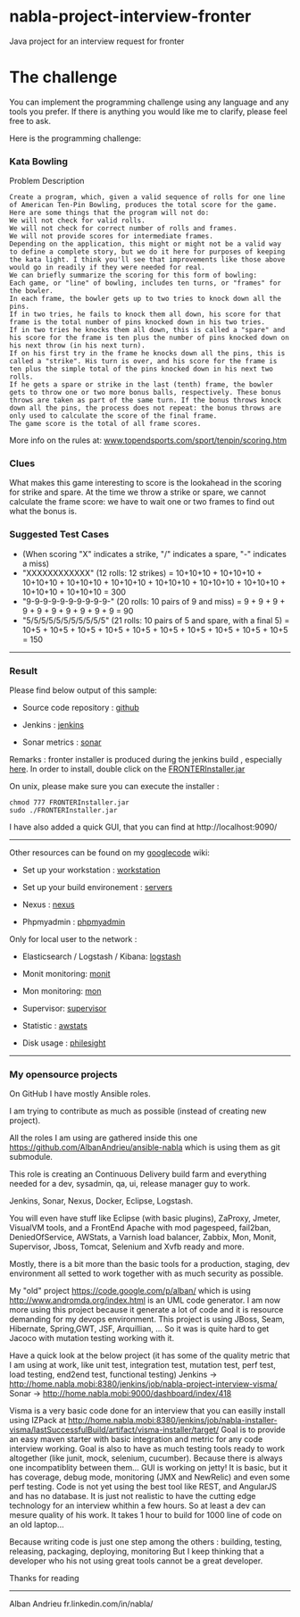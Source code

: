 # nabla-project-interview-fronter
Java project for an interview request for fronter

The challenge
================

You can implement the programming challenge using any language and any tools you prefer.
If there is anything you would like me to clarify, please feel free to ask.

Here is the programming challenge:

### Kata Bowling

Problem Description

    Create a program, which, given a valid sequence of rolls for one line of American Ten-Pin Bowling, produces the total score for the game. Here are some things that the program will not do:
    We will not check for valid rolls.
    We will not check for correct number of rolls and frames.
    We will not provide scores for intermediate frames.
    Depending on the application, this might or might not be a valid way to define a complete story, but we do it here for purposes of keeping the kata light. I think you'll see that improvements like those above would go in readily if they were needed for real.
    We can briefly summarize the scoring for this form of bowling:
    Each game, or "line" of bowling, includes ten turns, or "frames" for the bowler.
    In each frame, the bowler gets up to two tries to knock down all the pins.
    If in two tries, he fails to knock them all down, his score for that frame is the total number of pins knocked down in his two tries.
    If in two tries he knocks them all down, this is called a "spare" and his score for the frame is ten plus the number of pins knocked down on his next throw (in his next turn).
    If on his first try in the frame he knocks down all the pins, this is called a "strike". His turn is over, and his score for the frame is ten plus the simple total of the pins knocked down in his next two rolls.
    If he gets a spare or strike in the last (tenth) frame, the bowler gets to throw one or two more bonus balls, respectively. These bonus throws are taken as part of the same turn. If the bonus throws knock down all the pins, the process does not repeat: the bonus throws are only used to calculate the score of the final frame.
    The game score is the total of all frame scores.

More info on the rules at: www.topendsports.com/sport/tenpin/scoring.htm

### Clues

What makes this game interesting to score is the lookahead in the scoring for strike and spare. At the time we throw a strike or spare, we cannot calculate the frame score: we have to wait one or two frames to find out what the bonus is.

### Suggested Test Cases

- (When scoring "X" indicates a strike, "/" indicates a spare, "-" indicates a miss)
- "XXXXXXXXXXXX" (12 rolls: 12 strikes) = 10+10+10 + 10+10+10 + 10+10+10 + 10+10+10 + 10+10+10 + 10+10+10 + 10+10+10 + 10+10+10 + 10+10+10 + 10+10+10 = 300
- "9-9-9-9-9-9-9-9-9-9-" (20 rolls: 10 pairs of 9 and miss) = 9 + 9 + 9 + 9 + 9 + 9 + 9 + 9 + 9 + 9 = 90
- "5/5/5/5/5/5/5/5/5/5/5" (21 rolls: 10 pairs of 5 and spare, with a final 5) = 10+5 + 10+5 + 10+5 + 10+5 + 10+5 + 10+5 + 10+5 + 10+5 + 10+5 + 10+5 = 150

------------------

### Result

Please find below output of this sample:

- Source code repository : [github](https://github.com/AlbanAndrieu/nabla-project-interview-fronter)

- Jenkins : [jenkins](http://home.nabla.mobi:8380/jenkins/job/nabla-project-interview-fronter/) 

- Sonar metrics : [sonar](http://home.nabla.mobi:9000/dashboard/index/2831)

Remarks : fronter installer is produced during the jenkins build , especially [here](http://home.nabla.mobi:8380/jenkins/job/nabla-installer-fronter/).
In order to install, double click on the [FRONTERInstaller.jar](http://home.nabla.mobi:8380/jenkins/job/nabla-installer-fronter/lastSuccessfulBuild/artifact/fronter-installer/target/FRONTERInstaller.jar)

On unix, please make sure you can execute the installer :

    chmod 777 FRONTERInstaller.jar
    sudo ./FRONTERInstaller.jar
    
I have also added a quick GUI, that you can find at http://localhost:9090/

------------------

Other resources can be found on my [googlecode](https://code.google.com/p/alban/w/list) wiki:

- Set up your workstation : [workstation](https://github.com/AlbanAndrieu/ansible-workstation) 

- Set up your build environement : [servers](https://github.com/AlbanAndrieu/ansible-nabla) 

- Nexus : [nexus](http://home.nabla.mobi:8081/nexus/index.html#welcome)

- Phpmyadmin : [phpmyadmin](http://home.nabla.mobi:7070/phpmyadmin)

Only for local user to the network :

- Elasticsearch / Logstash / Kibana: [logstash](http://192.168.0.29:80/)

- Monit monitoring: [monit](http://192.168.0.29:3737)

- Mon monitoring: [mon](http://192.168.0.29:7070/cgi-bin/mon.cgi)

- Supervisor: [supervisor](http://192.168.0.29:9042/)

- Statistic : [awstats](http://192.168.0.29:7070/cgi-bin/awstats.pl?config=home.nabla.mobi)

- Disk usage : [philesight](http://192.168.0.29:7070/cgi-bin/philesight.cgi)

------------------

### My opensource projects

On GitHub I have mostly Ansible roles. 

I am trying to contribute as much as possible (instead of creating new project).

All the roles I am using are gathered inside this one https://github.com/AlbanAndrieu/ansible-nabla which is using them as git submodule.

This role is creating an Continuous Delivery build farm and everything needed for a dev, sysadmin, qa, ui, release manager guy to work.

Jenkins, Sonar, Nexus, Docker, Eclipse, Logstash. 

You will even have stuff like Eclipse (with basic plugins), ZaProxy, Jmeter, VisualVM tools, and a FrontEnd Apache with mod pagespeed, fail2ban, DeniedOfService, AWStats, a Varnish load balancer, Zabbix, Mon, Monit, Supervisor, Jboss, Tomcat, Selenium and Xvfb ready and more.

Mostly, there is a bit more than the basic tools for a production, staging, dev environment all setted to work together with as much security as possible.


My "old" project https://code.google.com/p/alban/ which is using http://www.andromda.org/index.html is an UML code generator. 
I am now more using this project because it generate a lot of code and it is resource demanding for my devops environment. 
This project is using JBoss, Seam, Hibernate, Spring,GWT, JSF, Arquillian, ... So it was is quite hard to get Jacoco with mutation testing working with it.

Have a quick look at the below project (it has some of the quality metric that I am using at work, like unit test, integration test, mutation test, perf test, load testing, end2end test, functional testing)
Jenkins -> http://home.nabla.mobi:8380/jenkins/job/nabla-project-interview-visma/
Sonar -> http://home.nabla.mobi:9000/dashboard/index/418

Visma is a very basic code done for an interview that you can easilly install using IZPack at http://home.nabla.mobi:8380/jenkins/job/nabla-installer-visma/lastSuccessfulBuild/artifact/visma-installer/target/ 
Goal is to provide an easy maven starter with basic integration and metric for any code interview working.
Goal is also to have as much testing tools ready to work altogether (like junit, mock, selenium, cucumber). Because there is always one incompatiblity between them...
GUI is working on jetty! It is basic, but it has coverage, debug mode, monitoring (JMX and NewRelic) and even some perf testing.
Code is not yet using the best tool like REST, and AngularJS and has no database. 
It is just not realistic to have the cutting edge technology for an interview whithin a few hours.
So at least a dev can mesure quality of his work.
It takes 1 hour to build for 1000 line of code on an old laptop...

Because writing code is just one step among the others : building, testing, releasing, packaging, deploying, monitoring
But I keep thinking that a developer who his not using great tools cannot be a great developer.

Thanks for reading

***

Alban Andrieu
fr.linkedin.com/in/nabla/
